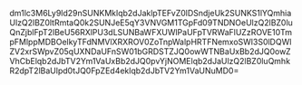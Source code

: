 dm1lc3M6Ly9ld29nSUNKMklqb2dJaklpTEFvZ0lDSndjeUk2SUNKS1lYQmhiaUlzQ2lBZ0ltRmtaQ0k2SUNJeE5qY3VNVGM1TGpFd09TNDNOeUlzQ2lBZ0luQnZjblFpT2lBeU56RXlPU3dLSUNBaWFXUWlPaUFpTVRWaFlUZzROVE10TmpFMlppMDBOelkyTFdNMVlXRXROV0ZoTnpWalpHRTFNemxoSWl3S0lDQWlZV2xrSWpvZ05qUXNDaUFnSW01bGRDSTZJQ0owWTNBaUxBb2dJQ0owZVhCbElqb2dJbTV2Ym1VaUxBb2dJQ0pvYjNOMElqb2dJaUlzQ2lBZ0luQmhkR2dpT2lBaUlpd0tJQ0FpZEd4eklqb2dJbTV2Ym1VaUNuMD0=
